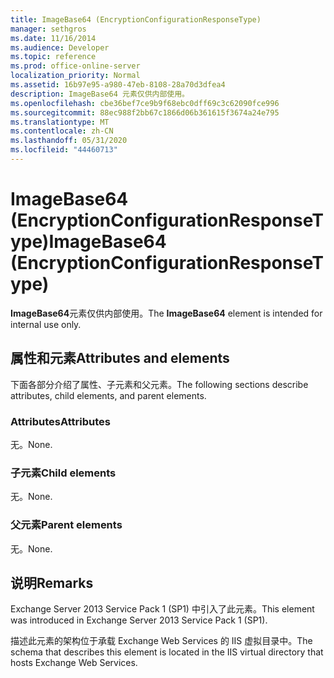 ```yaml
---
title: ImageBase64 (EncryptionConfigurationResponseType)
manager: sethgros
ms.date: 11/16/2014
ms.audience: Developer
ms.topic: reference
ms.prod: office-online-server
localization_priority: Normal
ms.assetid: 16b97e95-a980-47eb-8108-28a70d3dfea4
description: ImageBase64 元素仅供内部使用。
ms.openlocfilehash: cbe36bef7ce9b9f68ebc0dff69c3c62090fce996
ms.sourcegitcommit: 88ec988f2bb67c1866d06b361615f3674a24e795
ms.translationtype: MT
ms.contentlocale: zh-CN
ms.lasthandoff: 05/31/2020
ms.locfileid: "44460713"
---
```

# <a name="imagebase64-encryptionconfigurationresponsetype"></a><span data-ttu-id="897c3-103">ImageBase64 (EncryptionConfigurationResponseType)</span><span class="sxs-lookup"><span data-stu-id="897c3-103">ImageBase64 (EncryptionConfigurationResponseType)</span></span>

<span data-ttu-id="897c3-104">**ImageBase64**元素仅供内部使用。</span><span class="sxs-lookup"><span data-stu-id="897c3-104">The **ImageBase64** element is intended for internal use only.</span></span> 

## <a name="attributes-and-elements"></a><span data-ttu-id="897c3-105">属性和元素</span><span class="sxs-lookup"><span data-stu-id="897c3-105">Attributes and elements</span></span>

<span data-ttu-id="897c3-106">下面各部分介绍了属性、子元素和父元素。</span><span class="sxs-lookup"><span data-stu-id="897c3-106">The following sections describe attributes, child elements, and parent elements.</span></span>
  
### <a name="attributes"></a><span data-ttu-id="897c3-107">Attributes</span><span class="sxs-lookup"><span data-stu-id="897c3-107">Attributes</span></span>

<span data-ttu-id="897c3-108">无。</span><span class="sxs-lookup"><span data-stu-id="897c3-108">None.</span></span>
  
### <a name="child-elements"></a><span data-ttu-id="897c3-109">子元素</span><span class="sxs-lookup"><span data-stu-id="897c3-109">Child elements</span></span>

<span data-ttu-id="897c3-110">无。</span><span class="sxs-lookup"><span data-stu-id="897c3-110">None.</span></span>
  
### <a name="parent-elements"></a><span data-ttu-id="897c3-111">父元素</span><span class="sxs-lookup"><span data-stu-id="897c3-111">Parent elements</span></span>

<span data-ttu-id="897c3-112">无。</span><span class="sxs-lookup"><span data-stu-id="897c3-112">None.</span></span>
  
## <a name="remarks"></a><span data-ttu-id="897c3-113">说明</span><span class="sxs-lookup"><span data-stu-id="897c3-113">Remarks</span></span>

<span data-ttu-id="897c3-114">Exchange Server 2013 Service Pack 1 (SP1) 中引入了此元素。</span><span class="sxs-lookup"><span data-stu-id="897c3-114">This element was introduced in Exchange Server 2013 Service Pack 1 (SP1).</span></span>
  
<span data-ttu-id="897c3-115">描述此元素的架构位于承载 Exchange Web Services 的 IIS 虚拟目录中。</span><span class="sxs-lookup"><span data-stu-id="897c3-115">The schema that describes this element is located in the IIS virtual directory that hosts Exchange Web Services.</span></span>
  

